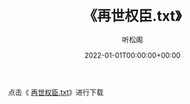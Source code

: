﻿---
title:  《再世权臣.txt》
date:   2022-01-01T00:00:00+00:00
author: 听松阁
layout: post
permalink: /再世权臣/
categories: 小说
tags: [小说]
---

点击《 [再世权臣.txt](http://img.660000.xyz/bookstukust/book/bntxt/10/再世权臣.txt)》进行下载
